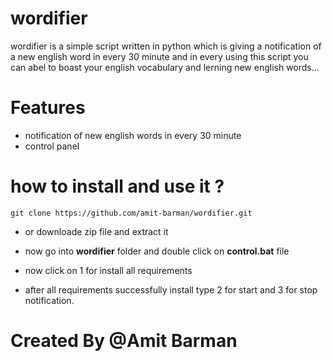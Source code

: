 # wordifier

wordifier is a simple script written in python which is giving a notification of a new english word in every 30 minute and in every
using this script you can abel to boast your english vocabulary and lerning new english words...

# Features

- notification of new english words in every 30 minute
- control panel

# how to install and use it ?

```
git clone https://github.com/amit-barman/wordifier.git
```
 - or downloade zip file and extract it

 - now go into <b>wordifier</b> folder and double click on <b>control.bat</b> file
 - now click on 1 for install all requirements
 - after all requirements successfully install type 2 for start and 3 for stop notification.

# Created By @Amit Barman

